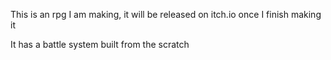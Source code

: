 This is an rpg I am making, it will be released on itch.io once I finish making it

It has a battle system built from the scratch